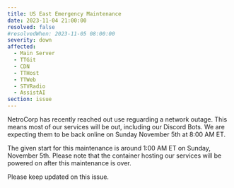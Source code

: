 ```yaml
---
title: US East Emergency Maintenance
date: 2023-11-04 21:00:00
resolved: false
#resolvedWhen: 2023-11-05 08:00:00
severity: down
affected:
  - Main Server
  - TTGit
  - CDN
  - TTHost
  - TTWeb
  - STVRadio
  - AssistAI
section: issue
---
```


NetroCorp has recently reached out use reguarding a network outage. This means most of our services will be out, including our Discord Bots. We are expecting them to be back online on Sunday November 5th at 8:00 AM ET. 

The given start for this maintenance is around 1:00 AM ET on Sunday, November 5th. Please note that the container hosting our services will be powered on after this maintenance is over.

Please keep updated on this issue.
